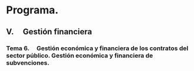 # Programa.
## **V.     Gestión financiera**
### **Tema 6.**     Gestión económica y financiera de los contratos del sector público. Gestión económica y financiera de subvenciones.